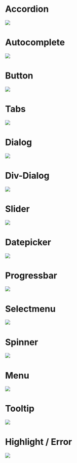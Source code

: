 # Accordion 

![](img/2-1.png)

# Autocomplete

![](img/2-2.png)

# Button

![](img/2-3.png)

# Tabs

![](img/2-4.png)

# Dialog

![](img/2-5.png)

# Div-Dialog

![](img/2-6.png)

# Slider

![](img/2-7.png)

# Datepicker

![](img/2-8.png)

# Progressbar

![](img/2-9.png)

# Selectmenu

![](img/2-10.png)

# Spinner

![](img/2-11.png)

# Menu

![](img/2-12.png)

# Tooltip

![](img/2-13.png)

# Highlight / Error

![](img/2-14.png)